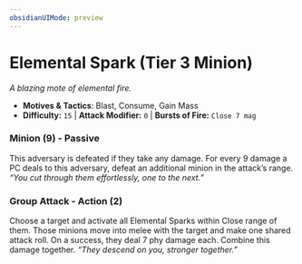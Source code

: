 ```yaml
---
obsidianUIMode: preview
---
```

# Elemental Spark (Tier 3 Minion)

*A blazing mote of elemental fire.*

- **Motives & Tactics**: Blast, Consume, Gain Mass
- **Difficulty:** `15` | **Attack Modifier:** `0` | **Bursts of Fire:** `Close 7 mag`


### Minion (9) - Passive

This adversary is defeated if they take any damage. For every 9 damage a PC deals to this adversary, defeat an additional minion in the attack’s range. *“You cut through them effortlessly, one to the next.”*

### Group Attack - Action (2)

Choose a target and activate all Elemental Sparks within Close range of them. Those minions move into melee with the target and make one shared attack roll. On a success, they deal 7 phy damage each. Combine this damage together. *“They descend on you, stronger together.”*